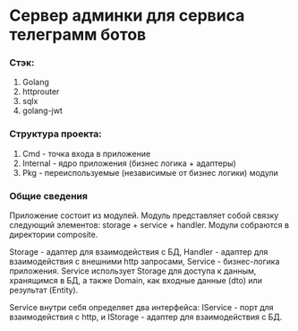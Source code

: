 # Сервер админки для сервиса телеграмм ботов
### Стэк:
1) Golang
2) httprouter
3) sqlx
4) golang-jwt

### Структура проекта:
1) Cmd - точка входа в приложение
2) Internal - ядро приложения (бизнес логика + адаптеры)
3) Pkg - переиспользуемые (независимые от бизнес логики) модули

### Общие сведения
Приложение состоит из модулей. Модуль представляет собой связку следующий элементов: storage + service + handler.
Модули собраются в директории composite.

Storage - адаптер для взаимодействия с БД, Handler - адаптер для взаимодействия с внешними http запросами, Service - бизнес-логика приложения.
Service использует Storage для доступа к данным, хранящимся в БД, а также Domain, как входные данные (dto) или результат (Entity).

Service внутри себя определяет два интерфейса: IService - порт для взаимодействия с http, и IStorage - адаптер для взаимодействия с БД.